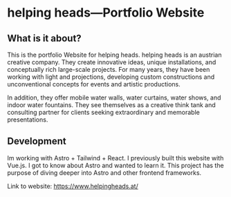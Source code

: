 # helping heads—Portfolio Website

## What is it about?

This is the portfolio Website for helping heads. helping heads is an austrian creative company. They create innovative ideas, unique installations, and conceptually rich large-scale projects. For many years, they have been working with light and projections, developing custom constructions and unconventional concepts for events and artistic productions.

In addition, they offer mobile water walls, water curtains, water shows, and indoor water fountains. They see themselves as a creative think tank and consulting partner for clients seeking extraordinary and memorable presentations.

## Development

Im working with Astro + Tailwind + React. I previously built this website with Vue.js. I got to know about Astro and wanted to learn it. This project has the purpose of diving deeper into Astro and other frontend frameworks.

Link to website: https://www.helpingheads.at/
